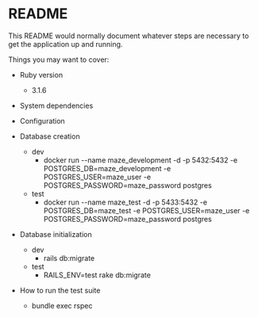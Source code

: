 # README

This README would normally document whatever steps are necessary to get the
application up and running.

Things you may want to cover:

* Ruby version
  * 3.1.6

* System dependencies

* Configuration

* Database creation
  * dev
    * docker run --name maze_development -d -p 5432:5432 -e POSTGRES_DB=maze_development -e POSTGRES_USER=maze_user -e POSTGRES_PASSWORD=maze_password postgres
  * test
    * docker run --name maze_test -d -p 5433:5432 -e POSTGRES_DB=maze_test -e POSTGRES_USER=maze_user -e POSTGRES_PASSWORD=maze_password postgres

* Database initialization
  * dev
    * rails db:migrate
  * test
    * RAILS_ENV=test rake db:migrate

* How to run the test suite
  * bundle exec rspec
